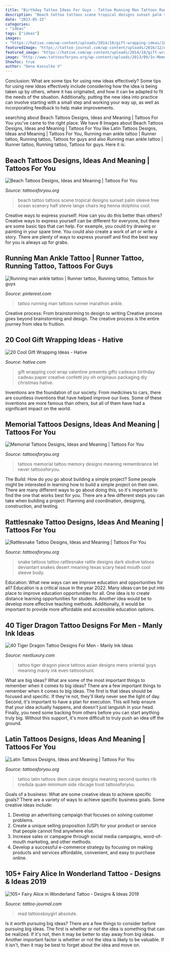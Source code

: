 ```yaml
---
title: "Birthday Tattoo Ideas For Guys - Tattoo Running Man Tattoos Runner Marathon Ankle"
description: "Beach tattoo tattoos scene tropical designs sunset palm sleeve tree ocean scenery half stevie lange chairs leg henna dolphins cool"
date: "2023-05-15"
categories:
- "ideas"
tags: ["ideas"]
images:
- "https://hative.com/wp-content/uploads/2014/10/gift-wrapping-ideas/18-cool-gift-wrapping-ideas.jpg"
featuredImage: "https://tattoo-journal.com/wp-content/uploads/2016/12/Alice-in-Wonderland-Tattoo-97.jpg"
featured_image: "https://hative.com/wp-content/uploads/2014/10/gift-wrapping-ideas/18-cool-gift-wrapping-ideas.jpg"
image: "http://www.tattoosforyou.org/wp-content/uploads/2013/09/In-Memory-of-Tattoo.jpg"
ShowToc: true
author: "Dena Kassulke V"
---
```



Conclusion: What are some tips for using new ideas effectively?
Some tips for using new ideas effectively include considering how the idea is being taken up by others, where it has originated, and how it can be adapted to fit the needs of the situation. Additionally, putting the new idea into practice can involve starting with a small step and working your way up, as well as incorporating feedback to help make improvements.

	

		
searching about Beach Tattoos Designs, Ideas and Meaning | Tattoos For You you've came to the right place. We have 8 Images about Beach Tattoos Designs, Ideas and Meaning | Tattoos For You like Latin Tattoos Designs, Ideas and Meaning | Tattoos For You, Running man ankle tattoo | Runner tattoo, Running tattoo, Tattoos for guys and also Running man ankle tattoo | Runner tattoo, Running tattoo, Tattoos for guys. Here it is:
		
    
## Beach Tattoos Designs, Ideas And Meaning | Tattoos For You

<img loading=lazy src="https://www.tattoosforyou.org/wp-content/uploads/2016/05/Beach-Tattoo.jpg" onerror="this.onerror=null;this.src='https://tse2.mm.bing.net/th?id=OIP.s7TC-xppPvAe54Dv2gd_mgHaMr&amp;pid=15.1';" alt="Beach Tattoos Designs, Ideas and Meaning | Tattoos For You">

_Source: tattoosforyou.org_

>beach tattoo tattoos scene tropical designs sunset palm sleeve tree ocean scenery half stevie lange chairs leg henna dolphins cool. 

	

Creative ways to express yourself: How can you do this better than others?
Creative ways to express yourself can be different for everyone, but there are some basic tips that can help. For example, you could try drawing or painting in your spare time. You could also create a work of art or write a story. There are plenty of ways to express yourself and find the best way for you is always up for grabs.

    
## Running Man Ankle Tattoo | Runner Tattoo, Running Tattoo, Tattoos For Guys

<img loading=lazy src="https://i.pinimg.com/736x/e8/ed/ee/e8edee5987ce16b0aa58a0f5b9351969--running-man-marathon-tattoo.jpg" onerror="this.onerror=null;this.src='https://tse4.mm.bing.net/th?id=OIP.b-aAyLZVO9rPsPkzu-0_jQHaJ6&amp;pid=15.1';" alt="Running man ankle tattoo | Runner tattoo, Running tattoo, Tattoos for guys">

_Source: pinterest.com_

>tattoo running man tattoos runner marathon ankle. 

	

Creative process: From brainstorming to design to writing
Creative process goes beyond brainstorming and design. The creative process is the entire journey from idea to fruition.

    
## 20 Cool Gift Wrapping Ideas - Hative

<img loading=lazy src="https://hative.com/wp-content/uploads/2014/10/gift-wrapping-ideas/18-cool-gift-wrapping-ideas.jpg" onerror="this.onerror=null;this.src='https://tse1.mm.bing.net/th?id=OIP.y0RrePIHy3G-BNjv_nTHvAHaJ4&amp;pid=15.1';" alt="20 Cool Gift Wrapping Ideas - Hative">

_Source: hative.com_

>gift wrapping cool wrap valentine presents gifts cadeaux birthday cadeau paper creative confetti joy oh originaux packaging diy christmas hative. 

	

Inventions are the foundation of our society. From medicines to cars, there are countless inventions that have helped improve our lives. Some of these inventions are more famous than others, but all of them have had a significant impact on the world.

    
## Memorial Tattoos Designs, Ideas And Meaning | Tattoos For You

<img loading=lazy src="http://www.tattoosforyou.org/wp-content/uploads/2013/09/In-Memory-of-Tattoo.jpg" onerror="this.onerror=null;this.src='https://tse3.mm.bing.net/th?id=OIP.MwiH3Ztx4m-pMPYShkH9EwHaJ3&amp;pid=15.1';" alt="Memorial Tattoos Designs, Ideas and Meaning | Tattoos For You">

_Source: tattoosforyou.org_

>tattoos memorial tattoo memory designs meaning remembrance let never tattoosforyou. 

	

The Build: How do you go about building a simple project?
Some people might be interested in learning how to build a simple project on their own. There are many different ways to go about doing this, so it's important to find the one that works best for you. There are a few different steps you can take when building a project: Planning and coordination, designing, construction, and testing.

    
## Rattlesnake Tattoo Designs, Ideas And Meaning | Tattoos For You

<img loading=lazy src="https://www.tattoosforyou.org/wp-content/uploads/2017/06/Rattlesnake-Tattoos.jpg" onerror="this.onerror=null;this.src='https://tse3.mm.bing.net/th?id=OIP.G6HaUM335d0La6N9iImAlwHaJ4&amp;pid=15.1';" alt="Rattlesnake Tattoo Designs, Ideas and Meaning | Tattoos For You">

_Source: tattoosforyou.org_

>snake tattoos tattoo rattlesnake rattle designs dark slodive tatoos deviantart snakes desert meaning texas scary head mouth cool sleeve body. 

	

Education: What new ways can we improve education and opportunities for all?
Education is a critical issue in the year 2022. Many ideas can be put into place to improve education opportunities for all. One idea is to create distance learning opportunities for students. Another idea would be to develop more effective teaching methods. Additionally, it would be important to provide more affordable and accessible education options.

    
## 40 Tiger Dragon Tattoo Designs For Men - Manly Ink Ideas

<img loading=lazy src="http://nextluxury.com/wp-content/uploads/unique-mens-tiger-dragon-tattoos.jpg" onerror="this.onerror=null;this.src='https://tse2.mm.bing.net/th?id=OIP.LRZk3UBIe6p9M7wgVBSptQHaJ4&amp;pid=15.1';" alt="40 Tiger Dragon Tattoo Designs For Men - Manly Ink Ideas">

_Source: nextluxury.com_

>tattoo tiger dragon piece tattoos asian designs mens oriental guys meaning manly ink even tattooshunt. 

	

What are big ideas? What are some of the most important things to remember when it comes to big ideas?
There are a few important things to remember when it comes to big ideas. The first is that ideas should be focused and specific. If they're not, they'll likely never see the light of day. Second, it's important to have a plan for execution. This will help ensure that your idea actually happens, and doesn't just languish in your head. Finally, you need some backing from others before you can start anything truly big. Without this support, it's more difficult to truly push an idea off the ground.

    
## Latin Tattoos Designs, Ideas And Meaning | Tattoos For You

<img loading=lazy src="https://www.tattoosforyou.org/wp-content/uploads/2013/11/Latin-Tattoo-200x300.jpg" onerror="this.onerror=null;this.src='https://tse3.mm.bing.net/th?id=OIP.lBDaLYuP7wDX2It0wZryvwAAAA&amp;pid=15.1';" alt="Latin Tattoos Designs, Ideas and Meaning | Tattoos For You">

_Source: tattoosforyou.org_

>tattoo latin tattoos diem carpe designs meaning second quotes rib credula quam minimum side ribcage trust tattoosforyou. 

	

Goals of a business: What are some creative ideas to achieve specific goals?
There are a variety of ways to achieve specific business goals. Some creative ideas include:
1. Develop an advertising campaign that focuses on solving customer problems.
2. Create a unique selling proposition (USP) for your product or service that people cannot find anywhere else.
3. Increase sales or campagne through social media campaigns, word-of-mouth marketing, and other methods. 
4. Develop a successful e-commerce strategy by focusing on making products and services affordable, convenient, and easy to purchase online.

    
## 105+ Fairy Alice In Wonderland Tattoo - Designs &amp; Ideas 2019

<img loading=lazy src="https://tattoo-journal.com/wp-content/uploads/2016/12/Alice-in-Wonderland-Tattoo-97.jpg" onerror="this.onerror=null;this.src='https://tse3.mm.bing.net/th?id=OIP.UvmrUokVLFaUse8fozLE9gHaHa&amp;pid=15.1';" alt="105+ Fairy Alice in Wonderland Tattoo - Designs &amp; Ideas 2019">

_Source: tattoo-journal.com_

>mad tattoosboygirl absolute. 

	

Is it worth pursuing big ideas?
There are a few things to consider before pursuing big ideas. The first is whether or not the idea is something that can be realized. If it's not, then it may be better to stay away from big ideas. Another important factor is whether or not the idea is likely to be valuable. If it isn't, then it may be best to forget about the idea and move on.

